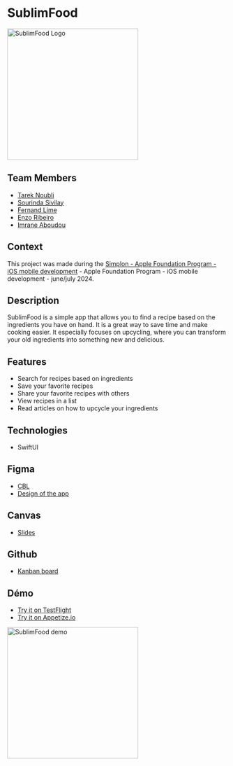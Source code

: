 # SublimFood

<img src="https://github.com/LinFeiLong/sublimfood/assets/6100043/b4d200f3-b24f-461e-b9aa-cc4b2c957515" alt="SublimFood Logo" width="300">

## Team Members
- [Tarek Noubli](https://github.com/Tarek-D)
- [Sourinda Sivilay](https://github.com/Riindaa)
- [Fernand Lime](https://github.com/LinFeiLong)
- [Enzo Ribeiro](https://github.com/EnzoR-9)
- [Imrane Aboudou](https://github.com/Imrane31)

## Context
This project was made during the [Simplon - Apple Foundation Program - iOS mobile development](https://simplon.co/formation/foundation/24) - Apple Foundation Program - iOS mobile development - june/july 2024.

## Description
SublimFood is a simple app that allows you to find a recipe based on the ingredients you have on hand. It is a great way to save time and make cooking easier. It especially focuses on upcycling, where you can transform your old ingredients into something new and delicious.

## Features
- Search for recipes based on ingredients
- Save your favorite recipes
- Share your favorite recipes with others
- View recipes in a list
- Read articles on how to upcycle your ingredients

## Technologies
- SwiftUI

## Figma
- [CBL](https://www.figma.com/board/B7joyroWcyRLvxTgrSV0zC/CBL-AFP-(Community)?node-id=0-1&t=ML7i89GThuN6Goj3-1)
- [Design of the app](https://www.figma.com/design/fSV0TFy4kVGrsHKJ3UovHG/Sublime-Food?node-id=0-1&t=mzSXbPa3gjMKBPgq-1)

## Canvas
- [Slides](https://www.canva.com/design/DAGH69IKd_A/19gckDUgJFKXt-qp3xNuTg/view?utm_content=DAGH69IKd_A&utm_campaign=designshare&utm_medium=link&utm_source=editor)

## Github
- [Kanban board](https://github.com/users/LinFeiLong/projects/2)

## Démo
- [Try it on TestFlight](https://testflight.apple.com/join/ToZIV3lB)
- [Try it on Appetize.io](https://appetize.io/app/kwjmctse6t2qn7qgjzaapmsipy?device=iphone15pro&osVersion=17.2)

<img src="./demo.gif" alt="SublimFood demo" width="300">